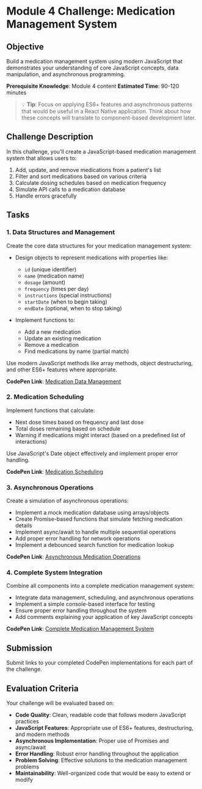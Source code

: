 # Module 4 Challenge: Medication Management System

## Objective
Build a medication management system using modern JavaScript that demonstrates your understanding of core JavaScript concepts, data manipulation, and asynchronous programming.

**Prerequisite Knowledge**: Module 4 content
**Estimated Time**: 90-120 minutes

> 💡 **Tip**: Focus on applying ES6+ features and asynchronous patterns that would be useful in a React Native application. Think about how these concepts will translate to component-based development later.

## Challenge Description

In this challenge, you'll create a JavaScript-based medication management system that allows users to:

1. Add, update, and remove medications from a patient's list
2. Filter and sort medications based on various criteria
3. Calculate dosing schedules based on medication frequency
4. Simulate API calls to a medication database
5. Handle errors gracefully

## Tasks

### 1. Data Structures and Management

Create the core data structures for your medication management system:

- Design objects to represent medications with properties like:
  - `id` (unique identifier)
  - `name` (medication name)
  - `dosage` (amount)
  - `frequency` (times per day)
  - `instructions` (special instructions)
  - `startDate` (when to begin taking)
  - `endDate` (optional, when to stop taking)
  
- Implement functions to:
  - Add a new medication
  - Update an existing medication
  - Remove a medication
  - Find medications by name (partial match)

Use modern JavaScript methods like array methods, object destructuring, and other ES6+ features where appropriate.

**CodePen Link**: [Medication Data Management](https://codepen.io/your-username/pen/create)

### 2. Medication Scheduling

Implement functions that calculate:

- Next dose times based on frequency and last dose
- Total doses remaining based on schedule
- Warning if medications might interact (based on a predefined list of interactions)

Use JavaScript's Date object effectively and implement proper error handling.

**CodePen Link**: [Medication Scheduling](https://codepen.io/your-username/pen/create)

### 3. Asynchronous Operations

Create a simulation of asynchronous operations:

- Implement a mock medication database using arrays/objects
- Create Promise-based functions that simulate fetching medication details
- Implement async/await to handle multiple sequential operations
- Add proper error handling for network operations
- Implement a debounced search function for medication lookup

**CodePen Link**: [Asynchronous Medication Operations](https://codepen.io/your-username/pen/create)

### 4. Complete System Integration

Combine all components into a complete medication management system:

- Integrate data management, scheduling, and asynchronous operations
- Implement a simple console-based interface for testing
- Ensure proper error handling throughout the system
- Add comments explaining your application of key JavaScript concepts

**CodePen Link**: [Complete Medication Management System](https://codepen.io/your-username/pen/create)

## Submission

Submit links to your completed CodePen implementations for each part of the challenge.

## Evaluation Criteria

Your challenge will be evaluated based on:

- **Code Quality**: Clean, readable code that follows modern JavaScript practices
- **JavaScript Features**: Appropriate use of ES6+ features, destructuring, and modern methods
- **Asynchronous Implementation**: Proper use of Promises and async/await
- **Error Handling**: Robust error handling throughout the application
- **Problem Solving**: Effective solutions to the medication management problems
- **Maintainability**: Well-organized code that would be easy to extend or modify 